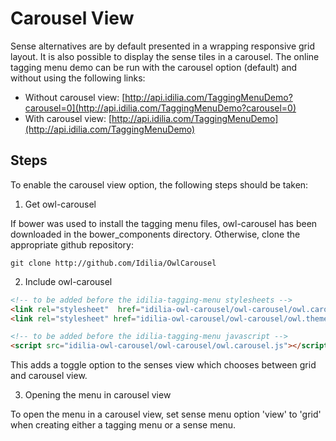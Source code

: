 # Carousel View

Sense alternatives are by default presented in a wrapping responsive grid layout. It is also possible to display the sense tiles in a carousel. The online tagging menu demo can be run with the carousel option (default) and without using the following links:

* Without carousel view: [http://api.idilia.com/TaggingMenuDemo?carousel=0](http://api.idilia.com/TaggingMenuDemo?carousel=0)
* With carousel view:  [http://api.idilia.com/TaggingMenuDemo](http://api.idilia.com/TaggingMenuDemo)

## Steps

To enable the carousel view option, the following steps should be taken:

1. Get owl-carousel

 If bower was used to install the tagging menu files, owl-carousel has been downloaded in the bower_components directory. Otherwise, clone the appropriate github repository:

 ```shell
git clone http://github.com/Idilia/OwlCarousel
```

2. Include owl-carousel

 ```html
 <!-- to be added before the idilia-tagging-menu stylesheets -->
 <link rel="stylesheet"  href="idilia-owl-carousel/owl-carousel/owl.carousel.css"/>
 <link rel="stylesheet" href="idilia-owl-carousel/owl-carousel/owl.theme.css"/>

 <!-- to be added before the idilia-tagging-menu javascript -->
 <script src="idilia-owl-carousel/owl-carousel/owl.carousel.js"></script>
 ```

This adds a toggle option to the senses view which chooses between grid and carousel view.

3. Opening the menu in carousel view

 To open the menu in a carousel view, set sense menu option 'view' to 'grid' when creating
either a tagging menu or a sense menu.
